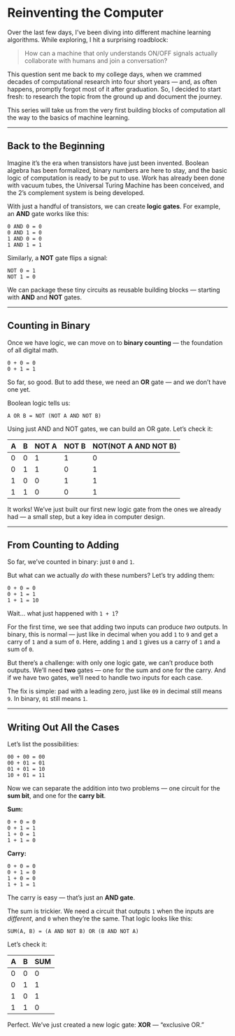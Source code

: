 # Reinventing the Computer

Over the last few days, I’ve been diving into different machine learning algorithms. While exploring, I hit a surprising roadblock:

> How can a machine that only understands ON/OFF signals actually collaborate with humans and join a conversation?

This question sent me back to my college days, when we crammed decades of computational research into four short years — and, as often happens, promptly forgot most of it after graduation. So, I decided to start fresh: to research the topic from the ground up and document the journey.

This series will take us from the very first building blocks of computation all the way to the basics of machine learning.

---

## Back to the Beginning

Imagine it’s the era when transistors have just been invented. Boolean algebra has been formalized, binary numbers are here to stay, and the basic logic of computation is ready to be put to use. Work has already been done with vacuum tubes, the Universal Turing Machine has been conceived, and the 2’s complement system is being developed.

With just a handful of transistors, we can create **logic gates**. For example, an **AND** gate works like this:

```
0 AND 0 = 0
0 AND 1 = 0
1 AND 0 = 0
1 AND 1 = 1
```

Similarly, a **NOT** gate flips a signal:

```
NOT 0 = 1
NOT 1 = 0
```

We can package these tiny circuits as reusable building blocks — starting with **AND** and **NOT** gates.

---

## Counting in Binary

Once we have logic, we can move on to **binary counting** — the foundation of all digital math.

```
0 + 0 = 0
0 + 1 = 1
```

So far, so good. But to add these, we need an **OR** gate — and we don’t have one yet.

Boolean logic tells us:

```
A OR B = NOT (NOT A AND NOT B)
```

Using just AND and NOT gates, we can build an OR gate. Let’s check it:

| A | B | NOT A | NOT B | NOT(NOT A AND NOT B) |
| - | - | ----- | ----- | -------------------- |
| 0 | 0 | 1     | 1     | 0                    |
| 0 | 1 | 1     | 0     | 1                    |
| 1 | 0 | 0     | 1     | 1                    |
| 1 | 1 | 0     | 0     | 1                    |

It works! We’ve just built our first new logic gate from the ones we already had — a small step, but a key idea in computer design.

---

## From Counting to Adding

So far, we’ve counted in binary: just `0` and `1`.

But what can we actually *do* with these numbers? Let’s try adding them:

```
0 + 0 = 0
0 + 1 = 1
1 + 1 = 10
```

Wait… what just happened with `1 + 1`?

For the first time, we see that adding two inputs can produce *two* outputs. In binary, this is normal — just like in decimal when you add `1` to `9` and get a carry of `1` and a sum of `0`. Here, adding `1` and `1` gives us a carry of `1` and a sum of `0`.

But there’s a challenge: with only one logic gate, we can’t produce both outputs. We’ll need **two** gates — one for the sum and one for the carry. And if we have two gates, we’ll need to handle two inputs for each case.

The fix is simple: pad with a leading zero, just like `09` in decimal still means `9`. In binary, `01` still means `1`.

---

## Writing Out All the Cases

Let’s list the possibilities:

```
00 + 00 = 00
00 + 01 = 01
01 + 01 = 10
10 + 01 = 11
```

Now we can separate the addition into two problems — one circuit for the **sum bit**, and one for the **carry bit**.

**Sum:**

```
0 + 0 = 0
0 + 1 = 1
1 + 0 = 1
1 + 1 = 0
```

**Carry:**

```
0 + 0 = 0
0 + 1 = 0
1 + 0 = 0
1 + 1 = 1
```

The carry is easy — that’s just an **AND gate**.

The sum is trickier. We need a circuit that outputs `1` when the inputs are *different*, and `0` when they’re the same. That logic looks like this:

```
SUM(A, B) = (A AND NOT B) OR (B AND NOT A)
```

Let’s check it:

| A | B | SUM |
| - | - | --- |
| 0 | 0 | 0   |
| 0 | 1 | 1   |
| 1 | 0 | 1   |
| 1 | 1 | 0   |

Perfect. We’ve just created a new logic gate: **XOR** — “exclusive OR.”


